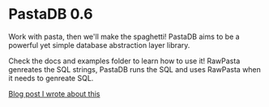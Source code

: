 PastaDB 0.6
=======

Work with pasta, then we'll make the spaghetti! PastaDB aims to be a powerful yet simple database abstraction layer library.

Check the docs and examples folder to learn how to use it! RawPasta genreates the SQL strings, PastaDB runs the SQL and uses RawPasta when it needs to genreate SQL.

[Blog post I wrote about this](http://kevinwhitman.com/2012/09/23/mysql-without-writing-sql/)